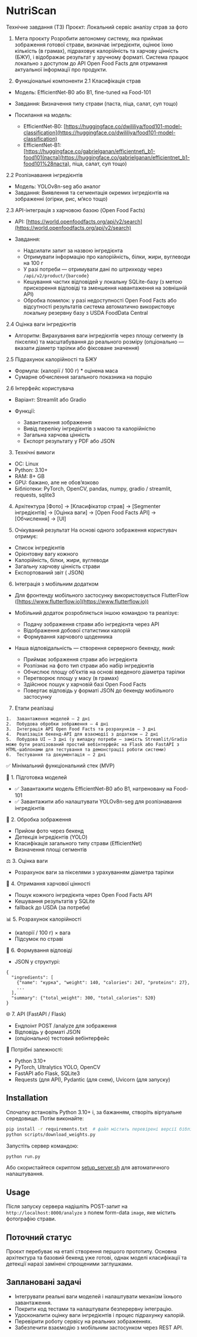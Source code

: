 # NutriScan
Технічне завдання (ТЗ)
Проєкт: Локальний сервіс аналізу страв за фото

1. Мета проєкту
   Розробити автономну систему, яка приймає зображення готової страви, визначає інгредієнти, оцінює їхню кількість (в грамах), підраховує калорійність та харчову цінність (БЖУ), і відображає результат у зручному форматі. Система працює локально з доступом до API Open Food Facts для отримання актуальної інформації про продукти.

2. Функціональні компоненти
   2.1 Класифікація страв

* Модель: EfficientNet-B0 або B1, fine-tuned на Food-101
* Завдання: Визначення типу страви (паста, піца, салат, суп тощо)
* Посилання на модель:

  * EfficientNet-B0: [https://huggingface.co/dwililiya/food101-model-classification](https://huggingface.co/dwililiya/food101-model-classification)
  * EfficientNet-B1: [https://huggingface.co/gabrielganan/efficientnet\_b1-food101(паста](https://huggingface.co/gabrielganan/efficientnet_b1-food101%28паста), піца, салат, суп тощо)

2.2 Розпізнавання інгредієнтів

* Модель: YOLOv8n-seg або аналог
* Завдання: Виявлення та сегментація окремих інгредієнтів на зображенні (огірки, рис, м’ясо тощо)

2.3 API-інтеграція з харчовою базою (Open Food Facts)

* API: [https://world.openfoodfacts.org/api/v2/search](https://world.openfoodfacts.org/api/v2/search)
* Завдання:

  * Надсилати запит за назвою інгредієнта
  * Отримувати інформацію про калорійність, білки, жири, вуглеводи на 100 г
  * У разі потреби — отримувати дані по штрихкоду через `/api/v2/product/{barcode}`
  * Кешування частих відповідей у локальну SQLite-базу (з метою прискорення відповіді та зменшення навантаження на зовнішній API)
  * Обробка помилок: у разі недоступності Open Food Facts або відсутності результатів система автоматично використовує локальну резервну базу з USDA FoodData Central

2.4 Оцінка ваги інгредієнтів

* Алгоритм: Вирахування ваги інгредієнтів через площу сегменту (в пікселях) та масштабування до реального розміру (опціонально — вказати діаметр тарілки або фіксоване значення)

2.5 Підрахунок калорійності та БЖУ

* Формула: (калорії / 100 г) \* оцінена маса
* Сумарне обчислення загального показника на порцію

2.6 Інтерфейс користувача

* Варіант: Streamlit або Gradio
* Функції:

  * Завантаження зображення
  * Вивід переліку інгредієнтів з масою та калорійністю
  * Загальна харчова цінність
  * Експорт результату у PDF або JSON

3. Технічні вимоги

* ОС: Linux
* Python: 3.10+
* RAM: 8+ GB
* GPU: бажано, але не обов’язково
* Бібліотеки: PyTorch, OpenCV, pandas, numpy, gradio / streamlit, requests, sqlite3

4. Архітектура
   \[Фото] -> \[Класифікатор страв] -> \[Segmenter інгредієнтів] -> \[Оцінка ваги] -> \[Open Food Facts API] -> \[Обчислення] -> \[UI]

5. Очікуваний результат
   На основі одного зображення користувач отримує:

* Список інгредієнтів
* Орієнтовну вагу кожного
* Калорійність, білки, жири, вуглеводи
* Загальну харчову цінність страви
* Експортований звіт ( JSON)

6. Інтеграція з мобільним додатком

* Для фронтенду мобільного застосунку використовується FlutterFlow ([https://www.flutterflow.io](https://www.flutterflow.io))
* Мобільний додаток розробляється іншою командою та реалізує:

  * Подачу зображення страви або інгредієнта через API
  * Відображення добової статистики калорій
  * Формування харчового щоденника
* Наша відповідальність — створення серверного бекенду, який:

  * Приймає зображення страви або інгредієнта
  * Розпізнає на фото тип страви або набір інгредієнтів
  * Обчислює площу об’єктів на основі введеного діаметра тарілки
  * Перетворює площу у масу (в грамах)
  * Здійснює пошук у харчовій базі Open Food Facts
  * Повертає відповідь у форматі JSON до бекенду мобільного застосунку

7. Етапи реалізаці
```
1.  Завантаження моделей — 2 дні
2.  Побудова обробки зображення — 4 дні
3.  Інтеграція API Open Food Facts та розрахунків — 3 дні
4.  Реалізація бекенд-API для взаємодії з додатком — 2 дні
5.  Побудова UI — 3 дні (у випадку потреби — замість Streamlit/Gradio може бути реалізований простий вебінтерфейс на Flask або FastAPI з HTML-шаблонами для тестування та демонстрації роботи системи)
6.  Тестування та документація — 2 дні
```



✅ Мінімальний функціональний стек (MVP)

📁 1. Підготовка моделей
- ✅ Завантажити модель EfficientNet-B0 або B1, натреновану на Food-101
- ✅ Завантажити або налаштувати YOLOv8n-seg для розпізнавання інгредієнтів

🧠 2. Обробка зображення
- Прийом фото через бекенд
- Детекція інгредієнтів (YOLO)
- Класифікація загального типу страви (EfficientNet)
- Визначення площі сегментів

⚖️ 3. Оцінка ваги
- Розрахунок ваги за пікселями з урахуванням діаметра тарілки

🔗 4. Отримання харчової цінності
- Пошук кожного інгредієнта через Open Food Facts API
- Кешування результатів у SQLite
- fallback до USDA (за потреби)

📊 5. Розрахунок калорійності
- (калорії / 100 г) × вага
- Підсумок по страві

🧾 6. Формування відповіді
- JSON у структурі:
```
{
  "ingredients": [
    {"name": "курка", "weight": 140, "calories": 247, "proteins": 27},
    ...
  ],
  "summary": {"total_weight": 300, "total_calories": 520}
}
```

🌐 7. API (FastAPI / Flask)
- Ендпоінт POST /analyze для зображення
- Відповідь у форматі JSON
- (опціонально) тестовий вебінтерфейс

🔧 Потрібні залежності:
- Python 3.10+
- PyTorch, Ultralytics YOLO, OpenCV
- FastAPI або Flask, SQLite3
- Requests (для API), Pydantic (для схем), Uvicorn (для запуску)



## Installation

Спочатку встановіть Python 3.10+ і, за бажанням, створіть віртуальне середовище. Потім виконайте:
```bash
pip install -r requirements.txt  # файл містить перевірені версії бібліотек
python scripts/download_weights.py
```
Запустіть сервер командою:
```bash
python run.py
```
Або скористайтеся скриптом [setup_server.sh](./setup_server.sh) для автоматичного налаштування.



## Usage

Після запуску сервера надішліть POST-запит на `http://localhost:8000/analyze` з полем form-data `image`, яке містить фотографію страви.

## Поточний статус
Проєкт перебуває на етапі створення першого прототипу. Основна архітектура та базовий бекенд уже готові, однак моделі класифікації та детекції наразі замінені спрощеними заглушками.

## Заплановані задачі
- Інтегрувати реальні ваги моделей і налаштувати механізм їхнього завантаження.
- Покрити код тестами та налаштувати безперервну інтеграцію.
- Удосконалити оцінку ваги інгредієнтів і процес підрахунку калорій.
- Перевірити роботу сервісу на реальних зображеннях.
- Забезпечити взаємодію з мобільним застосунком через REST API.
